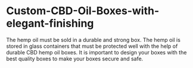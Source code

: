 # Custom-CBD-Oil-Boxes-with-elegant-finishing
The hemp oil must be sold in a durable and strong box. The hemp oil is stored in glass containers that must be protected well with the help of durable CBD hemp oil boxes. It is important to design your boxes with the best quality boxes to make your boxes secure and safe. 
